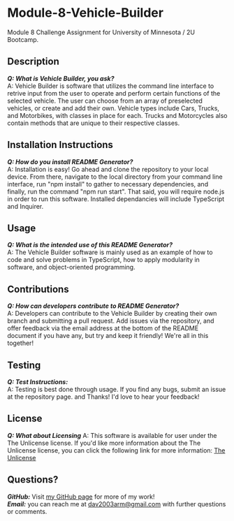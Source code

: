 # Module-8-Vehicle-Builder
Module 8 Challenge Assignment for University of Minnesota / 2U Bootcamp.

## Description
***Q: What is Vehicle Builder, you ask?*** <br>
A: Vehicle Builder is software that utilizes the command line interface to retrive input from the user to operate and perform certain functions of the selected vehicle. The user can choose from an array of preselected vehicles, or create and add their own. Vehicle types include Cars, Trucks, and Motorbikes, with classes in place for each. Trucks and Motorcycles also contain methods that are unique to their respective classes. <br>

## Installation Instructions 
***Q: How do you install README Generator?*** <br>
A: Installation is easy! Go ahead and clone the repository to your local device. From there, navigate to the local directory from your command line interface, run "npm install" to gather to necessary dependencies, and finally, run the command "npm run start". That said, you will require node.js in order to run this software. Installed dependancies will include TypeScript and Inquirer.<br>

## Usage
***Q: What is the intended use of this README Generator?*** <br>
A: The Vehicle Builder software is mainly used as an example of how to code and solve problems in TypeScript, how to apply modularity in software, and object-oriented programming.<br>

## Contributions
***Q: How can developers contribute to README Generator?*** <br>
A: Developers can contribute to the Vehicle Builder by creating their own branch and submitting a pull request. Add issues via the repository, and offer feedback via the email address at the bottom of the README document if you have any, but try and keep it friendly! We're all in this together!<br>

## Testing 
***Q: Test Instructions:<br>***
A: Testing is best done through usage. If you find any bugs, submit an issue at the repository page. and Thanks! I'd love to hear your feedback!<br>


## License
***Q: What about Licensing***
A: This software is available for user under the The Unlicense license. If you'd like more information about the The Unlicense license, you can click the following link for more information:
[The Unlicense](http://unlicense.org/)


## Questions?
***GitHub:*** Visit [my GitHub page](https://github.com/dvard777) for more of my work!<br>
***Email:*** you can reach me at dav2003arm@gmail.com with further questions or comments.